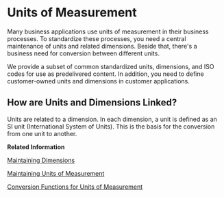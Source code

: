 <!-- loio8961c2c4cebf457f95fb080a736babdc -->

# Units of Measurement

Many business applications use units of measurement in their business processes. To standardize these processes, you need a central maintenance of units and related dimensions. Beside that, there's a business need for conversion between different units.

We provide a subset of common standardized units, dimensions, and ISO codes for use as predelivered content. In addition, you need to define customer-owned units and dimensions in customer applications.



<a name="loio8961c2c4cebf457f95fb080a736babdc__section_lwd_lw5_plb"/>

## How are Units and Dimensions Linked?

Units are related to a dimension. In each dimension, a unit is defined as an SI unit \(International System of Units\). This is the basis for the conversion from one unit to another.

**Related Information**  


[Maintaining Dimensions](maintaining-dimensions-834e1b9.md "Class CL_UOM_DIM_MAINTENANCE provides methods for maintaining a dimension.")

[Maintaining Units of Measurement](maintaining-units-of-measurement-238be94.md "Class CL_UOM_MAINTENANCE provides methods for maintaining units of measurement.")

[Conversion Functions for Units of Measurement](conversion-functions-for-units-of-measurement-73109c6.md "Class CL_UOM_CONVERSION provides methods for simple conversion functions for units of measurement.")

